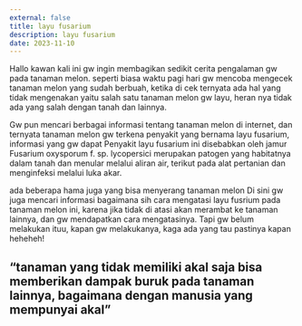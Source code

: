 ```yaml
---
external: false
title: layu fusarium
description: layu fusarium
date: 2023-11-10
---
```


Hallo kawan kali ini gw ingin membagikan sedikit cerita pengalaman gw pada tanaman melon.
seperti biasa waktu pagi hari gw mencoba mengecek tanaman melon yang sudah berbuah,
ketika di cek ternyata ada hal yang tidak mengenakan yaitu salah satu tanaman melon gw layu, 
heran nya tidak ada yang salah dengan tanah dan lainnya.

Gw pun mencari berbagai informasi tentang tanaman melon di internet,  dan ternyata tanaman melon gw terkena penyakit
yang bernama layu fusarium, informasi yang gw dapat Penyakit layu fusarium ini disebabkan oleh jamur Fusarium oxysporum f. sp. lycopersici merupakan patogen yang habitatnya dalam tanah dan menular melalui aliran air, terikut pada alat pertanian dan menginfeksi melalui luka akar.

ada beberapa hama juga yang bisa menyerang tanaman melon
Di sini gw juga mencari informasi bagaimana sih cara mengatasi layu fusrium pada tanaman melon ini, 
karena jika tidak di atasi akan merambat ke tanaman lainnya, dan gw mendapatkan cara mengatasinya. 
Tapi gw belum melakukan ituu, kapan gw melakukanya, kaga ada yang tau pastinya kapan heheheh!

## “tanaman yang tidak memiliki akal saja bisa memberikan dampak buruk pada tanaman lainnya, bagaimana dengan manusia yang mempunyai akal”

